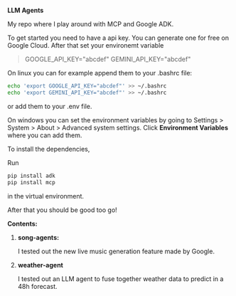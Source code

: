**LLM Agents**

My repo where I play around with MCP and Google ADK.

To get started you need to have a api key. You can generate one for free on Google Cloud.
After that set your environemt variable

> GOOGLE_API_KEY="abcdef"
> GEMINI_API_KEY="abcdef"

On linux you can for example append them to your .bashrc file:
```bash
echo 'export GOOGLE_API_KEY="abcdef"' >> ~/.bashrc
echo 'export GEMINI_API_KEY="abcdef"' >> ~/.bashrc
```
or add them to your .env file.

On windows you can set the environment variables by going to Settings > System > About > Advanced system settings. Click **Environment Variables** where you can add them.


To install the dependencies,

Run
```bash
pip install adk
pip install mcp
```
in the virtual environment.

After that you should be good too go!


**Contents:**

1.  **song-agents:** 

    I tested out the new live music generation feature made by Google.

3.  **weather-agent**

    I tested out an LLM agent to fuse together weather data to predict in a 48h forecast.

